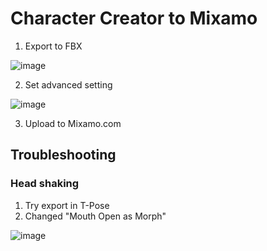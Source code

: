 # Character Creator to Mixamo

1. Export to FBX

![image](https://user-images.githubusercontent.com/54003204/147402438-66fe491b-80e0-433a-b524-3839345627e5.png)

2. Set advanced setting

![image](https://user-images.githubusercontent.com/54003204/147402476-2dd14262-5446-4597-8fa1-19a68ca75d79.png)

3. Upload to Mixamo.com


## Troubleshooting

### Head shaking 

1. Try export in T-Pose
2. Changed "Mouth Open as Morph"

![image](https://user-images.githubusercontent.com/54003204/147402640-df0fee3e-445c-431d-9c6b-0412640fe558.png)


